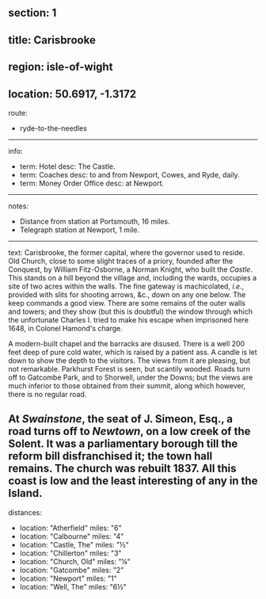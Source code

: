 ﻿section: 1
----
title: Carisbrooke
----
region: isle-of-wight
----
location: 50.6917, -1.3172
----
route:
- ryde-to-the-needles
----
info:
- term: Hotel
  desc: The Castle.
- term: Coaches
  desc: to and from Newport, Cowes, and Ryde, daily.
- term: Money Order Office
  desc: at Newport.
----
notes:
- Distance from station at Portsmouth, 16 miles.
- Telegraph station at Newport, 1 mile.
----
text: Carisbrooke, the former capital, where the governor used to reside. Old Church, close to some slight traces of a priory, founded after the Conquest, by William Fitz-Osborne, a Norman Knight, who built the *Castle*. This stands on a hill beyond the village and, including the wards, occupies a site of two acres within the walls. The fine gateway is machicolated, *i.e.*, provided with slits for shooting arrows, &c., down on any one below. The keep commands a good view. There are some remains of the outer walls and towers; and they show (but this is doubtful) the window through which the unfortunate Charles I. tried to make his escape when imprisoned here 1648, in Colonel Hamond's charge.

A modern-built chapel and the barracks are disused. There is a well 200 feet deep of pure cold water, which is raised by a patient ass. A candle is let down to show the depth to the visitors. The views from it are pleasing, but not remarkable. Parkhurst Forest is seen, but scantily wooded. Roads turn off to Gatcombe Park, and to Shorwell, under the Downs; but the views are much inferior to those obtained from their summit, along which however, there is no regular road.

At *Swainstone*, the seat of J. Simeon, Esq., a road turns off to *Newtown*, on a low creek of the Solent. It was a parliamentary borough till the reform bill disfranchised it; the town hall remains. The church was rebuilt 1837. All this coast is low and the least interesting of any in the Island.
----
distances:
- location: "Atherfield"
  miles: "6"
- location: "Calbourne"
  miles: "4"
- location: "Castle, The"
  miles: "½"
- location: "Chillerton"
  miles: "3"
- location: "Church, Old"
  miles: "¼"
- location: "Gatcombe"
  miles: "2"
- location: "Newport"
  miles: "1"
- location: "Well, The"
  miles: "6½"
